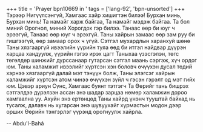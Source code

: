 +++
title = 'Prayer bpn10669 in '
tags = ['lang-92', 'bpn-unsorted']
+++
Тэрээр Нигүүлсэнгүй, Хамгаас хайр хишигтэн билээ!  Бурхан минь, Бурхан минь!  Та намайг харж байгаа, Та намайг мэдэж байгаа.  Та бол миний Орогнол, миний Хорогдох гэр билээ.  Танаас өөр би юуг ч эрээгүй, Танаас өөр юуг ч эрэхгүй.  Таны хайрын замаас өөр зам руу би гишгээгүй, өөр замаар орох ч үгүй.  Сэтгэл мухардлын харанхуй шөнө Таны хязгааргүй ивээлийн үүрийн туяа өөд би итгэл найдвар дүүрэн харцаа хандуулж, үүрийн гэгээ ирэх цагт Таныхаа үзэсгэлэн, төгс төгөлдөр шинжийг дурссанаар гутарсан сэтгэл маань сэргэж, хүч ордог юм. Таны халамжит ивээлийг хүртсэн хэн боловч өчүүхэн дусал төдий хэрнээ хязгааргүй далай мэт тэнүүн болж, Таны элэгсэг хайрын халамжийг хүртсэн атом чинээ өчүүхэн зүйл ч гэсэн гэрэлт од мэт гийх юм.
Цэвэр ариун Сүнс, Хамгаас буянт тэтгэгч Та Өөрийг тань бишрэх сэтгэлдээ дүрэлзэн ассан энэ шадар зарцаа нөмөр халамжин дороо хамгаална уу.  Ахуйн энэ ертөнцөд Таны хайрд үнэнч тууштай байхад нь тусалж, далавч нь хугарсан энэ шувуухайг хурмастын модон дээр орших Өөрийн тэнгэрлэг үүрэнд орогнуулж хайрла.

-- Abdu'l-Bahá
